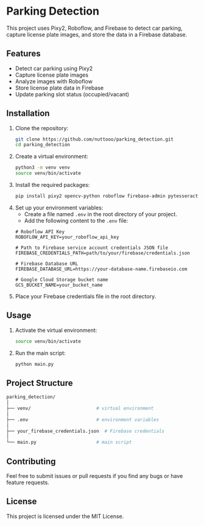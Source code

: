 # Parking Detection

This project uses Pixy2, Roboflow, and Firebase to detect car parking, capture license plate images, and store the data in a Firebase database.

## Features
- Detect car parking using Pixy2
- Capture license plate images
- Analyze images with Roboflow
- Store license plate data in Firebase
- Update parking slot status (occupied/vacant)

## Installation

1. Clone the repository:
   ```sh
   git clone https://github.com/nuttooo/parking_detection.git
   cd parking_detection
   
2. Create a virtual environment:
   ```sh
   python3 -m venv venv
   source venv/bin/activate
   
3. Install the required packages:
   ```sh
   pip install pixy2 opencv-python roboflow firebase-admin pytesseract python-dotenv google-cloud-storage

4. Set up your environment variables:
   - Create a file named `.env` in the root directory of your project.
   - Add the following content to the `.env` file:
   ```env
   # Roboflow API Key
   ROBOFLOW_API_KEY=your_roboflow_api_key
  
   # Path to Firebase service account credentials JSON file
   FIREBASE_CREDENTIALS_PATH=path/to/your/firebase/credentials.json
  
   # Firebase Database URL
   FIREBASE_DATABASE_URL=https://your-database-name.firebaseio.com
  
   # Google Cloud Storage bucket name
   GCS_BUCKET_NAME=your_bucket_name
   
5. Place your Firebase credentials file in the root directory.

## Usage

1. Activate the virtual environment:
   ```sh
   source venv/bin/activate
   
2. Run the main script:
   ```sh
   python main.py

## Project Structure
   ```bash
   parking_detection/
  │
  ├── venv/                        # virtual environment
  │
  ├── .env                         # environment variables
  │
  ├── your_firebase_credentials.json  # Firebase credentials
  │
  └── main.py                      # main script
  ```

## Contributing
Feel free to submit issues or pull requests if you find any bugs or have feature requests.

## License
This project is licensed under the MIT License.

